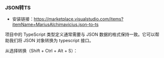 ### JSON转TS
- 安装链接：https://marketplace.visualstudio.com/items?itemName=MariusAlchimavicius.json-to-ts

项目中的 TypeScript 类型定义通常需要与 JSON 数据的格式保持一致。它可以帮助我们将 JSON 对象转换为 typescript 接口。

从选择转换（Shift + Ctrl + Alt + S）：
